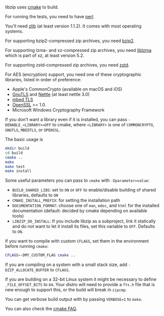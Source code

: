 libzip uses [cmake](https://cmake.org) to build.

For running the tests, you need to have [perl](https://www.perl.org).

You'll need [zlib](http://www.zlib.net/) (at least version 1.1.2). It
comes with most operating systems.

For supporting bzip2-compressed zip archives, you need
[bzip2](http://bzip.org/).

For supporting lzma- and xz-compressed zip archives, you need
[liblzma](https://tukaani.org/xz/) which is part of xz, at least version 5.2.

For supporting zstd-compressed zip archives, you need
[zstd](https://github.com/facebook/zstd/).

For AES (encryption) support, you need one of these cryptographic libraries,
listed in order of preference:

- Apple's CommonCrypto (available on macOS and iOS)
- [GnuTLS](https://www.gnutls.org/) and [Nettle](https://www.lysator.liu.se/~nisse/nettle/) (at least nettle 3.0)
- [mbed TLS](https://tls.mbed.org/)
- [OpenSSL](https://www.openssl.org/) >= 1.0.
- Microsoft Windows Cryptography Framework

If you don't want a library even if it is installed, you can
pass `-DENABLE_<LIBRARY>=OFF` to cmake, where `<LIBRARY>` is one of
`COMMONCRYPTO`, `GNUTLS`, `MBEDTLS`, or `OPENSSL`.

The basic usage is
```sh
mkdir build
cd build
cmake ..
make
make test
make install
```

Some useful parameters you can pass to `cmake` with `-Dparameter=value`:

- `BUILD_SHARED_LIBS`: set to `ON` or `OFF` to enable/disable building
  of shared libraries, defaults to `ON`
- `CMAKE_INSTALL_PREFIX`: for setting the installation path
- `DOCUMENTATION_FORMAT`: choose one of `man`, `mdoc`, and `html` for
  the installed documentation (default: decided by cmake depending on
  available tools)
- `LIBZIP_DO_INSTALL`: If you include libzip as a subproject, link it
  statically and do not want to let it install its files, set this
  variable to `OFF`. Defaults to `ON`.
  
If you want to compile with custom `CFLAGS`, set them in the environment
before running `cmake`:
```sh
CFLAGS=-DMY_CUSTOM_FLAG cmake ..
```

If you are compiling on a system with a small stack size, add
`-DZIP_ALLOCATE_BUFFER` to `CFLAGS`.

If you are building on a 32-bit Linux system it might be necessary
to define `_FILE_OFFSET_BITS` to `64`. Your distro will need to provide
a `fts.h` file that is new enough to support this, or the build
will break in `zipcmp`.

You can get verbose build output with by passing `VERBOSE=1` to
`make`.

You can also check the [cmake FAQ](https://cmake.org/Wiki/CMake_FAQ).
